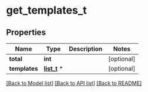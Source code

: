 # get_templates_t

## Properties
Name | Type | Description | Notes
------------ | ------------- | ------------- | -------------
**total** | **int** |  | [optional] 
**templates** | [**list_t**](get_templates_templates_inner.md) \* |  | [optional] 

[[Back to Model list]](../README.md#documentation-for-models) [[Back to API list]](../README.md#documentation-for-api-endpoints) [[Back to README]](../README.md)


